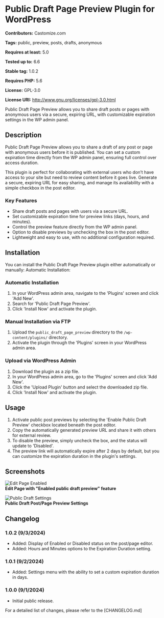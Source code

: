# Public Draft Page Preview Plugin for WordPress #
**Contributors:** Castomize.com  

**Tags:** public, preview, posts, drafts, anonymous  

**Requires at least:** 5.0  

**Tested up to:** 6.6  

**Stable tag:** 1.0.2  

**Requires PHP:** 5.6  

**License:** GPL-3.0

**License URI:** http://www.gnu.org/licenses/gpl-3.0.html

Public Draft Page Preview allows you to share draft posts or pages with anonymous users via a secure, expiring URL, with customizable expiration settings in the WP admin panel.

## Description

Public Draft Page Preview allows you to share a draft of any post or page with anonymous users before it is published. You can set a custom expiration time directly from the WP admin panel, ensuring full control over access duration.

This plugin is perfect for collaborating with external users who don’t have access to your site but need to review content before it goes live. Generate a secure, expiring URL for easy sharing, and manage its availability with a simple checkbox in the post editor.

### Key Features
- Share draft posts and pages with users via a secure URL.
- Set customizable expiration time for preview links (days, hours, and minutes).
- Control the preview feature directly from the WP admin panel.
- Option to disable previews by unchecking the box in the post editor.
- Lightweight and easy to use, with no additional configuration required.

## Installation

You can install the Public Draft Page Preview plugin either automatically or manually:
Automatic Installation:

### Automatic Installation
1. In your WordPress admin area, navigate to the 'Plugins' screen and click 'Add New'.
2. Search for 'Public Draft Page Preview'.
3. Click 'Install Now' and activate the plugin.

### Manual Installation via FTP
1. Upload the `public_draft_page_preview` directory to the `/wp-content/plugins/` directory.
2. Activate the plugin through the 'Plugins' screen in your WordPress admin area.

### Upload via WordPress Admin
1. Download the plugin as a zip file.
2. In your WordPress admin area, go to the 'Plugins' screen and click 'Add New'.
3. Click the 'Upload Plugin' button and select the downloaded zip file.
4. Click 'Install Now' and activate the plugin.


## Usage

1. Activate public post previews by selecting the 'Enable Public Draft Preview' checkbox located beneath the post editor.
2. Copy the automatically generated preview URL and share it with others for external review.
3. To disable the preview, simply uncheck the box, and the status will update to 'Disabled'.
4. The preview link will automatically expire after 2 days by default, but you can customize the expiration duration in the plugin's settings.


## Screenshots

![Edit Page Enabled](https://github.com/user-attachments/assets/3d7a71a4-cdb3-4467-a923-5a2046ed93ce)  
**Edit Page with "Enabled public draft preview" feature**  


![Public Draft Settings](https://github.com/user-attachments/assets/3e1f7ce5-ee1d-4922-9d17-1d8df30ece1f)  
**Public Draft Post/Page Preview Settings**  



## Changelog

### 1.0.2 (9/3/2024)
- Added: Display of Enabled or Disabled status on the post/page editor.
- Added: Hours and Minutes options to the Expiration Duration setting.

### 1.0.1 (9/2/2024)
- Added: Settings menu with the ability to set a custom expiration duration in days.

### 1.0.0 (9/1/2024)
- Initial public release.

For a detailed list of changes, please refer to the [CHANGELOG.md]
